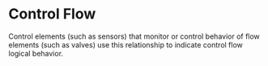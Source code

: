 Control Flow
============

Control elements (such as sensors) that monitor or control behavior of flow elements (such as valves) use this relationship to indicate control flow logical behavior.
